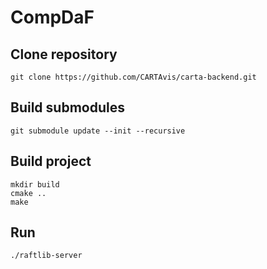 # CompDaF

## Clone repository 
```git clone https://github.com/CARTAvis/carta-backend.git```

## Build submodules
```git submodule update --init --recursive ```

## Build project
``` mkdir build ``` <br /> 
``` cmake .. ``` <br /> 
``` make ``` 

## Run 
``` ./raftlib-server ```
